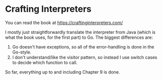 # Crafting Interpreters

You can read the book at https://craftinginterpreters.com/

I mostly just straightforwardly translate the interpreter from Java (which is
what the book uses, for the first part) to Go. The biggest differences are:

1. Go doesn't have exceptions, so all of the error-handling is done in the
   Go-style.
2. I don't understand/like the visitor pattern, so instead I use switch cases
   to decide which function to call.

So far, everything up to and including Chapter 9 is done.
